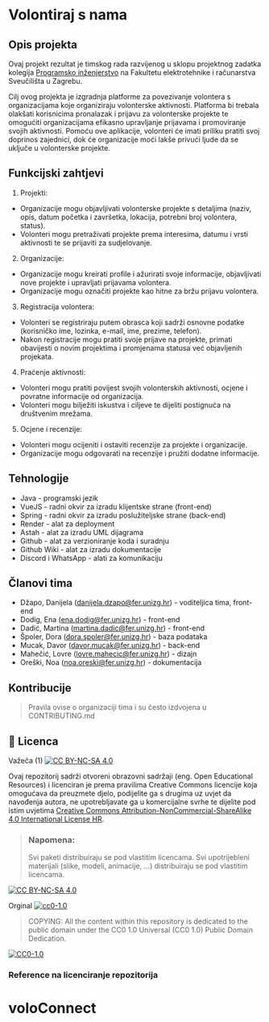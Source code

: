 # Volontiraj s nama

## Opis projekta

Ovaj projekt rezultat je timskog rada razvijenog u sklopu projektnog zadatka kolegija [Programsko inženjerstvo](https://www.fer.unizg.hr/predmet/proinz) na Fakultetu elektrotehnike i računarstva Sveučilišta u Zagrebu.

Cilj ovog projekta je izgradnja platforme za povezivanje volontera s organizacijama koje organiziraju volonterske aktivnosti. Platforma bi trebala olakšati korisnicima pronalazak i prijavu za volonterske projekte te omogućiti organizacijama efikasno upravljanje prijavama i promoviranje svojih aktivnosti. Pomoću ove aplikacije, volonteri će imati priliku pratiti svoj doprinos zajednici, dok će organizacije moći lakše privući ljude da se uključe u volonterske projekte.

## Funkcijski zahtjevi
1.	Projekti:
  * Organizacije mogu objavljivati volonterske projekte s detaljima (naziv, opis, datum početka i završetka, lokacija, potrebni broj volontera, status).
  * Volonteri mogu pretraživati projekte prema interesima, datumu i vrsti aktivnosti te se prijaviti za sudjelovanje.
2.	Organizacije:
  * Organizacije mogu kreirati profile i ažurirati svoje informacije, objavljivati nove projekte i upravljati prijavama volontera.
  * Organizacije mogu označiti projekte kao hitne za bržu prijavu volontera.
3.	Registracija volontera:
  *	Volonteri se registriraju putem obrasca koji sadrži osnovne podatke (korisničko ime, lozinka, e-mail, ime, prezime, telefon).
  *	Nakon registracije mogu pratiti svoje prijave na projekte, primati obavijesti o novim projektima i promjenama statusa već objavljenih projekata.
4.	Praćenje aktivnosti:
  *	Volonteri mogu pratiti povijest svojih volonterskih aktivnosti, ocjene i povratne informacije od organizacija.
  *	Volonteri mogu bilježiti iskustva i ciljeve te dijeliti postignuća na društvenim mrežama.
5.	Ocjene i recenzije:
  *	Volonteri mogu ocijeniti i ostaviti recenzije za projekte i organizacije.
  *	Organizacije mogu odgovarati na recenzije i pružiti dodatne informacije.



## Tehnologije

* Java - programski jezik
* VueJS - radni okvir za izradu klijentske strane (front-end)
* Spring - radni okvir za izradu poslužiteljske strane (back-end)
* Render - alat za deployment
* Astah - alat za izradu UML dijagrama
* Github - alat za verzioniranje koda i suradnju
* Github Wiki - alat za izradu dokumentacije
* Discord i WhatsApp - alati za komunikaciju


## Članovi tima 

* Džapo, Danijela (danijela.dzapo@fer.unizg.hr) - voditeljica tima, front-end
* Dodig, Ena (ena.dodig@fer.unizg.hr) - front-end
* Dadić, Martina (martina.dadic@fer.unizg.hr) - front-end
* Špoler, Dora (dora.spoler@fer.unizg.hr) - baza podataka
* Mucak, Davor (davor.mucak@fer.unizg.hr) - back-end
* Mahečić, Lovre (lovre.mahecic@fer.unizg.hr) - dizajn
* Oreški, Noa (noa.oreski@fer.unizg.hr) - dokumentacija

## Kontribucije
>Pravila ovise o organizaciji tima i su često izdvojena u CONTRIBUTING.md


## 📝 Licenca
Važeča (1)
[![CC BY-NC-SA 4.0][cc-by-nc-sa-shield]][cc-by-nc-sa]

Ovaj repozitorij sadrži otvoreni obrazovni sadržaji (eng. Open Educational Resources)  i licenciran je prema pravilima Creative Commons licencije koja omogućava da preuzmete djelo, podijelite ga s drugima uz 
uvjet da navođenja autora, ne upotrebljavate ga u komercijalne svrhe te dijelite pod istim uvjetima [Creative Commons Attribution-NonCommercial-ShareAlike 4.0 International License HR][cc-by-nc-sa].
>
> ### Napomena:
>
> Svi paketi distribuiraju se pod vlastitim licencama.
> Svi upotrijebleni materijali  (slike, modeli, animacije, ...) distribuiraju se pod vlastitim licencama.

[![CC BY-NC-SA 4.0][cc-by-nc-sa-image]][cc-by-nc-sa]

[cc-by-nc-sa]: https://creativecommons.org/licenses/by-nc/4.0/deed.hr 
[cc-by-nc-sa-image]: https://licensebuttons.net/l/by-nc-sa/4.0/88x31.png
[cc-by-nc-sa-shield]: https://img.shields.io/badge/License-CC%20BY--NC--SA%204.0-lightgrey.svg

Orginal [![cc0-1.0][cc0-1.0-shield]][cc0-1.0]
>
>COPYING: All the content within this repository is dedicated to the public domain under the CC0 1.0 Universal (CC0 1.0) Public Domain Dedication.
>
[![CC0-1.0][cc0-1.0-image]][cc0-1.0]

[cc0-1.0]: https://creativecommons.org/licenses/by/1.0/deed.en
[cc0-1.0-image]: https://licensebuttons.net/l/by/1.0/88x31.png
[cc0-1.0-shield]: https://img.shields.io/badge/License-CC0--1.0-lightgrey.svg

### Reference na licenciranje repozitorija
# voloConnect
